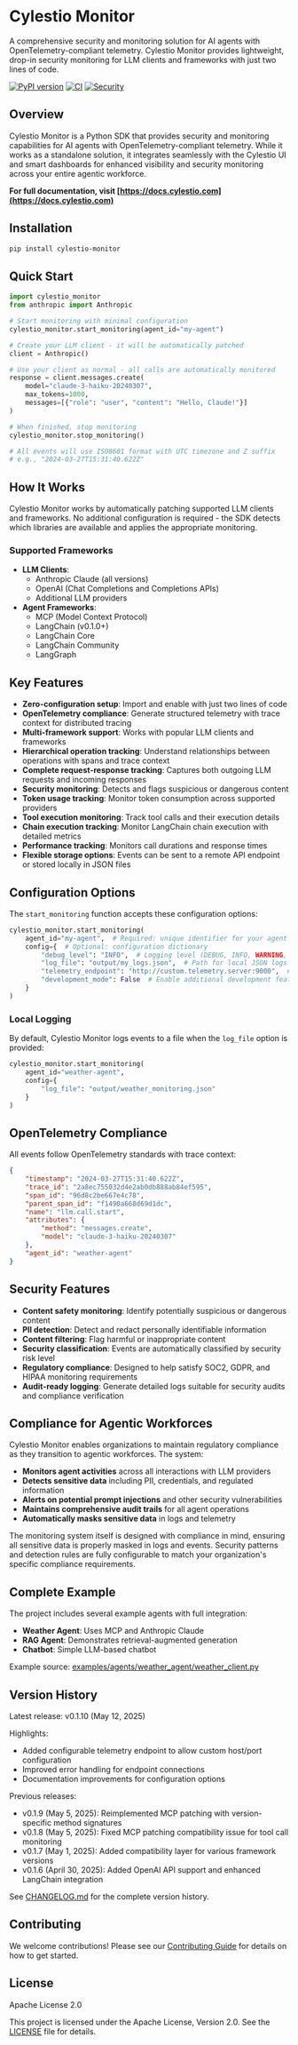 # Cylestio Monitor

A comprehensive security and monitoring solution for AI agents with OpenTelemetry-compliant telemetry. Cylestio Monitor provides lightweight, drop-in security monitoring for LLM clients and frameworks with just two lines of code.

[![PyPI version](https://badge.fury.io/py/cylestio-monitor.svg)](https://badge.fury.io/py/cylestio-monitor)
[![CI](https://github.com/cylestio/cylestio-monitor/actions/workflows/ci.yml/badge.svg)](https://github.com/cylestio/cylestio-monitor/actions/workflows/ci.yml)
[![Security](https://github.com/cylestio/cylestio-monitor/actions/workflows/security.yml/badge.svg)](https://github.com/cylestio/cylestio-monitor/actions/workflows/security.yml)

## Overview

Cylestio Monitor is a Python SDK that provides security and monitoring capabilities for AI agents with OpenTelemetry-compliant telemetry. While it works as a standalone solution, it integrates seamlessly with the Cylestio UI and smart dashboards for enhanced visibility and security monitoring across your entire agentic workforce.

**For full documentation, visit [https://docs.cylestio.com](https://docs.cylestio.com)**

## Installation

```bash
pip install cylestio-monitor
```

## Quick Start

```python
import cylestio_monitor
from anthropic import Anthropic

# Start monitoring with minimal configuration
cylestio_monitor.start_monitoring(agent_id="my-agent")

# Create your LLM client - it will be automatically patched
client = Anthropic()

# Use your client as normal - all calls are automatically monitored
response = client.messages.create(
    model="claude-3-haiku-20240307",
    max_tokens=1000,
    messages=[{"role": "user", "content": "Hello, Claude!"}]
)

# When finished, stop monitoring
cylestio_monitor.stop_monitoring()

# All events will use ISO8601 format with UTC timezone and Z suffix
# e.g., "2024-03-27T15:31:40.622Z"
```

## How It Works

Cylestio Monitor works by automatically patching supported LLM clients and frameworks. No additional configuration is required - the SDK detects which libraries are available and applies the appropriate monitoring.

### Supported Frameworks

- **LLM Clients**:
  - Anthropic Claude (all versions)
  - OpenAI (Chat Completions and Completions APIs)
  - Additional LLM providers
- **Agent Frameworks**:
  - MCP (Model Context Protocol)
  - LangChain (v0.1.0+)
  - LangChain Core
  - LangChain Community
  - LangGraph

## Key Features

- **Zero-configuration setup**: Import and enable with just two lines of code
- **OpenTelemetry compliance**: Generate structured telemetry with trace context for distributed tracing
- **Multi-framework support**: Works with popular LLM clients and frameworks
- **Hierarchical operation tracking**: Understand relationships between operations with spans and trace context
- **Complete request-response tracking**: Captures both outgoing LLM requests and incoming responses
- **Security monitoring**: Detects and flags suspicious or dangerous content
- **Token usage tracking**: Monitor token consumption across supported providers
- **Tool execution monitoring**: Track tool calls and their execution details
- **Chain execution tracking**: Monitor LangChain chain execution with detailed metrics
- **Performance tracking**: Monitors call durations and response times
- **Flexible storage options**: Events can be sent to a remote API endpoint or stored locally in JSON files

## Configuration Options

The `start_monitoring` function accepts these configuration options:

```python
cylestio_monitor.start_monitoring(
    agent_id="my-agent",  # Required: unique identifier for your agent
    config={  # Optional: configuration dictionary
        "debug_level": "INFO",  # Logging level (DEBUG, INFO, WARNING, ERROR)
        "log_file": "output/my_logs.json",  # Path for local JSON logs
        "telemetry_endpoint": "http://custom.telemetry.server:9000",  # Custom telemetry host/port
        "development_mode": False  # Enable additional development features
    }
)
```

### Local Logging

By default, Cylestio Monitor logs events to a file when the `log_file` option is provided:

```python
cylestio_monitor.start_monitoring(
    agent_id="weather-agent",
    config={
        "log_file": "output/weather_monitoring.json"
    }
)
```

## OpenTelemetry Compliance

All events follow OpenTelemetry standards with trace context:

```json
{
    "timestamp": "2024-03-27T15:31:40.622Z",
    "trace_id": "2a8ec755032d4e2ab0db888ab84ef595",
    "span_id": "96d8c2be667e4c78",
    "parent_span_id": "f1490a668d69d1dc",
    "name": "llm.call.start",
    "attributes": {
        "method": "messages.create",
        "model": "claude-3-haiku-20240307"
    },
    "agent_id": "weather-agent"
}
```

## Security Features

- **Content safety monitoring**: Identify potentially suspicious or dangerous content
- **PII detection**: Detect and redact personally identifiable information
- **Content filtering**: Flag harmful or inappropriate content
- **Security classification**: Events are automatically classified by security risk level
- **Regulatory compliance**: Designed to help satisfy SOC2, GDPR, and HIPAA monitoring requirements
- **Audit-ready logging**: Generate detailed logs suitable for security audits and compliance verification

## Compliance for Agentic Workforces

Cylestio Monitor enables organizations to maintain regulatory compliance as they transition to agentic workforces. The system:

- **Monitors agent activities** across all interactions with LLM providers
- **Detects sensitive data** including PII, credentials, and regulated information
- **Alerts on potential prompt injections** and other security vulnerabilities
- **Maintains comprehensive audit trails** for all agent operations
- **Automatically masks sensitive data** in logs and telemetry

The monitoring system itself is designed with compliance in mind, ensuring all sensitive data is properly masked in logs and events. Security patterns and detection rules are fully configurable to match your organization's specific compliance requirements.

## Complete Example

The project includes several example agents with full integration:

- **Weather Agent**: Uses MCP and Anthropic Claude
- **RAG Agent**: Demonstrates retrieval-augmented generation
- **Chatbot**: Simple LLM-based chatbot

Example source: [examples/agents/weather_agent/weather_client.py](examples/agents/weather_agent/weather_client.py)

## Version History

Latest release: v0.1.10 (May 12, 2025)

Highlights:
- Added configurable telemetry endpoint to allow custom host/port configuration
- Improved error handling for endpoint connections
- Documentation improvements for configuration options

Previous releases:
- v0.1.9 (May 5, 2025): Reimplemented MCP patching with version-specific method signatures
- v0.1.8 (May 5, 2025): Fixed MCP patching compatibility issue for tool call monitoring
- v0.1.7 (May 1, 2025): Added compatibility layer for various framework versions
- v0.1.6 (April 30, 2025): Added OpenAI API support and enhanced LangChain integration

See [CHANGELOG.md](CHANGELOG.md) for the complete version history.

## Contributing

We welcome contributions! Please see our [Contributing Guide](CONTRIBUTING.md) for details on how to get started.

## License

Apache License 2.0

This project is licensed under the Apache License, Version 2.0. See the [LICENSE](LICENSE) file for details.
